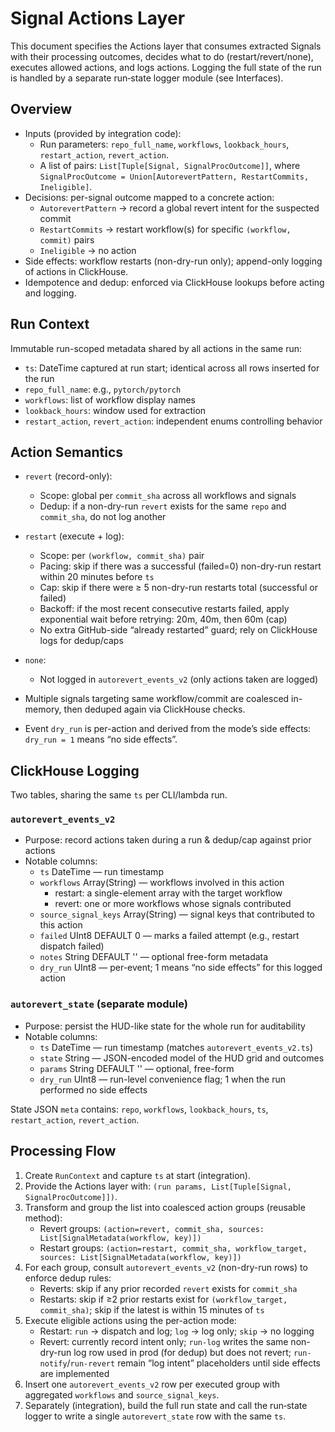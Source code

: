 # Signal Actions Layer

This document specifies the Actions layer that consumes extracted Signals with their processing outcomes, decides what to do (restart/revert/none), executes allowed actions, and logs actions. Logging the full state of the run is handled by a separate run‑state logger module (see Interfaces).

## Overview

- Inputs (provided by integration code):
  - Run parameters: `repo_full_name`, `workflows`, `lookback_hours`, `restart_action`, `revert_action`.
  - A list of pairs: `List[Tuple[Signal, SignalProcOutcome]]`, where `SignalProcOutcome = Union[AutorevertPattern, RestartCommits, Ineligible]`.
- Decisions: per-signal outcome mapped to a concrete action:
  - `AutorevertPattern` → record a global revert intent for the suspected commit
  - `RestartCommits` → restart workflow(s) for specific `(workflow, commit)` pairs
  - `Ineligible` → no action
- Side effects: workflow restarts (non-dry-run only); append-only logging of actions in ClickHouse.
- Idempotence and dedup: enforced via ClickHouse lookups before acting and logging.

## Run Context

Immutable run-scoped metadata shared by all actions in the same run:

- `ts`: DateTime captured at run start; identical across all rows inserted for the run
- `repo_full_name`: e.g., `pytorch/pytorch`
- `workflows`: list of workflow display names
- `lookback_hours`: window used for extraction
- `restart_action`, `revert_action`: independent enums controlling behavior

## Action Semantics

- `revert` (record-only):
  - Scope: global per `commit_sha` across all workflows and signals
  - Dedup: if a non-dry-run `revert` exists for the same `repo` and `commit_sha`, do not log another

- `restart` (execute + log):
  - Scope: per `(workflow, commit_sha)` pair
  - Pacing: skip if there was a successful (failed=0) non-dry-run restart within 20 minutes before `ts`
  - Cap: skip if there were ≥ 5 non-dry-run restarts total (successful or failed)
  - Backoff: if the most recent consecutive restarts failed, apply exponential wait before retrying: 20m, 40m, then 60m (cap)
  - No extra GitHub-side “already restarted” guard; rely on ClickHouse logs for dedup/caps

- `none`:
  - Not logged in `autorevert_events_v2` (only actions taken are logged)

- Multiple signals targeting same workflow/commit are coalesced in-memory, then deduped again via ClickHouse checks.
- Event `dry_run` is per-action and derived from the mode’s side effects: `dry_run = 1` means “no side effects”.

## ClickHouse Logging

Two tables, sharing the same `ts` per CLI/lambda run.

### `autorevert_events_v2`

- Purpose: record actions taken during a run & dedup/cap against prior actions
- Notable columns:
  - `ts` DateTime — run timestamp
  - `workflows` Array(String) — workflows involved in this action
    - restart: a single-element array with the target workflow
    - revert: one or more workflows whose signals contributed
  - `source_signal_keys` Array(String) — signal keys that contributed to this action
  - `failed` UInt8 DEFAULT 0 — marks a failed attempt (e.g., restart dispatch failed)
  - `notes` String DEFAULT '' — optional free-form metadata
  - `dry_run` UInt8 — per-event; 1 means “no side effects” for this logged action

### `autorevert_state` (separate module)

- Purpose: persist the HUD-like state for the whole run for auditability
- Notable columns:
  - `ts` DateTime — run timestamp (matches `autorevert_events_v2.ts`)
  - `state` String — JSON-encoded model of the HUD grid and outcomes
  - `params` String DEFAULT '' — optional, free-form
  - `dry_run` UInt8 — run-level convenience flag; 1 when the run performed no side effects

State JSON `meta` contains: `repo`, `workflows`, `lookback_hours`, `ts`, `restart_action`, `revert_action`.

## Processing Flow

1. Create `RunContext` and capture `ts` at start (integration).
2. Provide the Actions layer with: `(run params, List[Tuple[Signal, SignalProcOutcome]])`.
3. Transform and group the list into coalesced action groups (reusable method):
   - Revert groups: `(action=revert, commit_sha, sources: List[SignalMetadata(workflow, key)])`
   - Restart groups: `(action=restart, commit_sha, workflow_target, sources: List[SignalMetadata(workflow, key)])`
4. For each group, consult `autorevert_events_v2` (non-dry-run rows) to enforce dedup rules:
   - Reverts: skip if any prior recorded `revert` exists for `commit_sha`
   - Restarts: skip if ≥2 prior restarts exist for `(workflow_target, commit_sha)`; skip if the latest is within 15 minutes of `ts`
5. Execute eligible actions using the per-action mode:
   - Restart: `run` → dispatch and log; `log` → log only; `skip` → no logging
   - Revert: currently record intent only; `run-log` writes the same non-dry-run log row used in prod (for dedup) but does not revert; `run-notify`/`run-revert` remain “log intent” placeholders until side effects are implemented
6. Insert one `autorevert_events_v2` row per executed group with aggregated `workflows` and `source_signal_keys`.
7. Separately (integration), build the full run state and call the run‑state logger to write a single `autorevert_state` row with the same `ts`.

